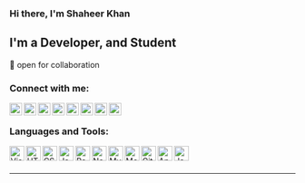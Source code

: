 ### Hi there, I'm Shaheer Khan 

## I'm a Developer, and Student

👯 open for collaboration

### Connect with me:

[<img align="left" alt="internet" width="22px" src="https://github.com/shahirk48/shahirk48/blob/master/raw/images/icons/internet.png" />][website]
[<img align="left" alt="YouTube" width="22px" src="https://github.com/shahirk48/shahirk48/blob/master/raw/images/icons/youtube.png" />][youtube]
[<img align="left" alt="Twitter" width="22px" src="https://github.com/shahirk48/shahirk48/blob/master/raw/images/icons/twitter.png" />][twitter]
[<img align="left" alt="LinkedIn" width="22px" src="https://github.com/shahirk48/shahirk48/blob/master/raw/images/icons/linkedin.png" />][linkedin]
[<img align="left" alt="Instagram" width="22px" src="https://github.com/shahirk48/shahirk48/blob/master/raw/images/icons/instagram.png" />][instagram]
[<img align="left" alt="coedepen" width="22px" src="https://github.com/shahirk48/shahirk48/blob/master/raw/images/icons/codepen.png" />][codepen]
[<img align="left" alt="gmail" width="22px" src="https://github.com/shahirk48/shahirk48/blob/master/raw/images/icons/gmail.png" />][gmail]
[<img align="left" alt="behance" width="22px" src="https://github.com/shahirk48/shahirk48/blob/master/raw/images/icons/behance.png" />][behance]

<br />

### Languages and Tools:

<img align="left" alt="Visual Studio Code" width="26px" src="https://github.com/shahirk48/shahirk48/blob/master/raw/images/icons/visual-studio.png" />
<img align="left" alt="HTML5" width="26px" src="https://github.com/shahirk48/shahirk48/blob/master/raw/images/icons/html.png" />
<img align="left" alt="CSS3" width="26px" src="https://github.com/shahirk48/shahirk48/blob/master/raw/images/icons/css-3.png" />
<img align="left" alt="JavaScript" width="26px" src="https://github.com/shahirk48/shahirk48/blob/master/raw/images/icons/js.png" />
<img align="left" alt="React" width="26px" src="https://github.com/shahirk48/shahirk48/blob/master/raw/images/icons/structure.png" />
<img align="left" alt="Node.js" width="26px" src="https://github.com/shahirk48/shahirk48/blob/master/raw/images/icons/node-js.png" />
<img align="left" alt="MySQL" width="26px" src="https://github.com/shahirk48/shahirk48/blob/master/raw/images/icons/mysql.png" />
<img align="left" alt="MongoDB" width="26px" src="https://github.com/shahirk48/shahirk48/blob/master/raw/images/icons/database.png" />
<img align="left" alt="Git" width="26px" src="https://github.com/shahirk48/shahirk48/blob/master/raw/images/icons/git.png" />
<img align="left" alt="Android" width="26px" src="https://github.com/shahirk48/shahirk48/blob/master/raw/images/icons/android.png" />
<img align="left" alt="Java" width="26px" src="https://github.com/shahirk48/shahirk48/blob/master/raw/images/icons/java.png" />

<br />
<br />


---


[website]: https://shahirk48.github.io
[twitter]: https://twitter.com/ssh_kh
[youtube]: https://www.youtube.com/channel/UCZRSLRiYX0hQRrIRfwU2sDg
[instagram]: https://www.instagram.com/k.shr__
[linkedin]: https://www.linkedin.com/in/shaheer-khan-02907315a
[codepen]: https://codepen.io/ShahirK
[gmail]: mailto:mhmmdmsk@gmail.com
[behance]: https://www.behance.net/shaheerkhan4

